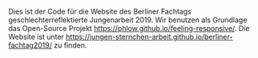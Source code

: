 Dies ist der Code für die Website des Berliner Fachtags geschlechterreflektierte Jungenarbeit 2019. Wir benutzen als Grundlage das Open-Source Projekt https://phlow.github.io/feeling-responsive/. Die Website ist unter https://jungen-sternchen-arbeit.github.io/berliner-fachtag2019/ zu finden.
